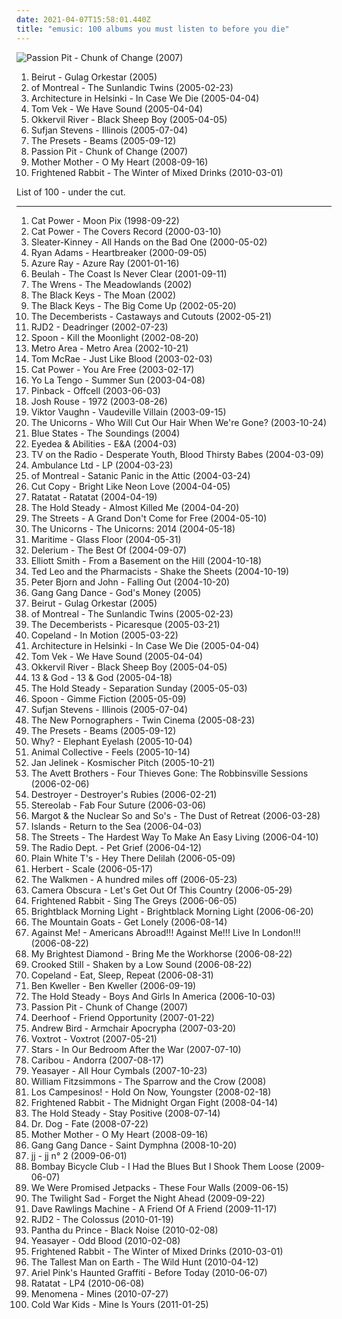 ```yaml
---
date: 2021-04-07T15:58:01.440Z
title: "emusic: 100 albums you must listen to before you die"
---
```

![Passion Pit - Chunk of Change (2007)](https://img.discogs.com/saAGJLlLRCUAp6Sw91NAAmZOo-0=/fit-in/600x592/filters:strip_icc():format(jpeg):mode_rgb():quality(90)/discogs-images/R-3188075-1343070458-5728.jpeg.jpg "Passion Pit - Chunk of Change (2007)")
<ol class="albums">
<li data-cover="https://img.discogs.com/5rfwQzSQz1olDnMk_Bd8qnDKWU0=/fit-in/600x600/filters:strip_icc():format(jpeg):mode_rgb():quality(90)/discogs-images/R-696056-1167340049.jpeg.jpg" data-tags="folk, indie" role="button">Beirut - Gulag Orkestar (2005)</li>
<li data-cover="https://img.discogs.com/FxuzRhsiquO25l0juxkLmQooUH0=/fit-in/240x240/filters:strip_icc():format(jpeg):mode_rgb():quality(90)/discogs-images/R-1458809-1221286371.jpeg.jpg" data-tags="indie pop, indie" role="button">of Montreal - The Sunlandic Twins (2005-02-23)</li>
<li data-cover="https://img.discogs.com/dvj5OpSy9aqWBgTg6DzCum06chU=/fit-in/280x243/filters:strip_icc():format(jpeg):mode_rgb():quality(90)/discogs-images/R-747219-1242292656.jpeg.jpg" data-tags="indie pop" role="button">Architecture in Helsinki - In Case We Die (2005-04-04)</li>
<li data-cover="https://img.discogs.com/OhZ-C8BjmOJ4VllV1_w__xNsGSU=/fit-in/500x500/filters:strip_icc():format(jpeg):mode_rgb():quality(90)/discogs-images/R-449778-1115807050.jpg.jpg" data-tags="emusic, rhythmic alternative" role="button">Tom Vek - We Have Sound (2005-04-04)</li>
<li data-cover="http://coverartarchive.org/release/17d85952-34a0-47f7-9276-8ef9612ca5e4/21759592538-500.jpg" data-tags="folk, indie" role="button">Okkervil River - Black Sheep Boy (2005-04-05)</li>
<li data-cover="http://coverartarchive.org/release/2f6d6830-e03c-4709-86ce-c0a2eb9e8c31/20089518568-500.jpg" data-tags="indie, folk" role="button">Sufjan Stevens - Illinois (2005-07-04)</li>
<li data-cover="http://coverartarchive.org/release/4a2b6743-147d-4e5b-9426-a05727d4cc0c/6386195266-500.jpg" data-tags="electronic, electro" role="button">The Presets - Beams (2005-09-12)</li>
<li data-cover="https://img.discogs.com/saAGJLlLRCUAp6Sw91NAAmZOo-0=/fit-in/600x592/filters:strip_icc():format(jpeg):mode_rgb():quality(90)/discogs-images/R-3188075-1343070458-5728.jpeg.jpg" data-tags="electronic, emusic, electronica, acquire" role="button">Passion Pit - Chunk of Change (2007)</li>
<li data-cover="http://coverartarchive.org/release/24d4a658-78ae-4bc4-b763-632799a5b06e/9166590728-500.jpg" data-tags="rock, canadian" role="button">Mother Mother - O My Heart (2008-09-16)</li>
<li data-cover="https://img.discogs.com/eAyOdjgmkqoKLiZn0mRA7__RAI0=/fit-in/600x591/filters:strip_icc():format(jpeg):mode_rgb():quality(90)/discogs-images/R-2168016-1563696598-7482.jpeg.jpg" data-tags="indie, rock" role="button">Frightened Rabbit - The Winter of Mixed Drinks (2010-03-01)</li>
</ol>
List of 100 - under the cut.
<!-- more -->

_________________

<ol class="albums">
<li data-cover="http://coverartarchive.org/release/5d58d210-a58c-4532-a2f5-54c6001a063d/12639050704-500.jpg" data-tags="90s, indie, mellow" role="button">
Cat Power - Moon Pix (1998-09-22)
</li>
<li data-cover="https://img.discogs.com/7ToXkfnF8noSM_uhuS_mdCXSxn0=/fit-in/600x586/filters:strip_icc():format(jpeg):mode_rgb():quality(90)/discogs-images/R-442522-1461384542-9680.jpeg.jpg" data-tags="covers" role="button">
Cat Power - The Covers Record (2000-03-10)
</li>
<li data-cover="https://img.discogs.com/cWfCD7gEkow118wcDzNNMIEkSPY=/fit-in/600x600/filters:strip_icc():format(jpeg):mode_rgb():quality(90)/discogs-images/R-417166-1287409663.jpeg.jpg" data-tags="indie rock" role="button">
Sleater-Kinney - All Hands on the Bad One (2000-05-02)
</li>
<li data-cover="http://coverartarchive.org/release/b365e7fb-3da0-4da5-b30c-384b7c8c3db9/12206702287-500.jpg" data-tags="alt-country, americana" role="button">
Ryan Adams - Heartbreaker (2000-09-05)
</li>
<li data-cover="http://coverartarchive.org/release/e02ccb17-e073-4439-a38c-a5008e1bcead/22576180833-500.jpg" data-tags="female vocalists, 00s" role="button">
Azure Ray - Azure Ray (2001-01-16)
</li>
<li data-cover="https://img.discogs.com/Ibc3g8neRWGeMlXTjKh7Ue6p2I8=/fit-in/600x597/filters:strip_icc():format(jpeg):mode_rgb():quality(90)/discogs-images/R-1069108-1445584448-4000.jpeg.jpg" data-tags="indie pop, indie rock" role="button">
Beulah - The Coast Is Never Clear (2001-09-11)
</li>
<li data-cover="https://img.discogs.com/mSeoI_HcIeqYDxK05onJaHlvmfM=/fit-in/600x600/filters:strip_icc():format(jpeg):mode_rgb():quality(90)/discogs-images/R-810930-1578767578-7046.jpeg.jpg" data-tags="indie, indie rock" role="button">
The Wrens - The Meadowlands (2002)
</li>
<li data-cover="http://coverartarchive.org/release/e5f00b14-ea4c-4c6e-8232-56b3dfdb37c9/26946642837-500.jpg" data-tags="rock, hard rock, psychedelia, psychedelic rock, blues rock, emusic, midwest, heavy rotation, the black keys, all time favorite, dan auerbach, atomlist1, bums bums" role="button">
The Black Keys - The Moan (2002)
</li>
<li data-cover="http://coverartarchive.org/release/71fce908-8a23-41bd-8de5-b8eba0fb00c7/7130829837-500.jpg" data-tags="blues rock" role="button">
The Black Keys - The Big Come Up (2002-05-20)
</li>
<li data-cover="http://coverartarchive.org/release/aa606429-a18e-3230-b2be-0921619b7942/15721054603-500.jpg" data-tags="indie" role="button">
The Decemberists - Castaways and Cutouts (2002-05-21)
</li>
<li data-cover="https://img.discogs.com/Aab9_aytQknwScesF1hS3ABE3Oc=/fit-in/600x598/filters:strip_icc():format(jpeg):mode_rgb():quality(90)/discogs-images/R-103380-1576205114-8321.jpeg.jpg" data-tags="hip-hop, electronic" role="button">
RJD2 - Deadringer (2002-07-23)
</li>
<li data-cover="https://img.discogs.com/tpa5wY7vJpArimW7FdTV97JgEIU=/fit-in/600x586/filters:strip_icc():format(jpeg):mode_rgb():quality(90)/discogs-images/R-15606261-1596750220-3673.jpeg.jpg" data-tags="indie rock, indie" role="button">
Spoon - Kill the Moonlight (2002-08-20)
</li>
<li data-cover="http://coverartarchive.org/release/dddf9405-d33e-42d1-8c30-6bf0e69cafea/4482518089-500.jpg" data-tags="house" role="button">
Metro Area - Metro Area (2002-10-21)
</li>
<li data-cover="http://coverartarchive.org/release/758af90d-178d-3450-8585-165e05746c5c/26836542879-500.jpg" data-tags="alternative rock, folk" role="button">
Tom McRae - Just Like Blood (2003-02-03)
</li>
<li data-cover="http://coverartarchive.org/release/81505ed6-1ad0-4e45-8f48-662fecfa7a75/3816099541-500.jpg" data-tags="singer-songwriter, indie, female vocalists" role="button">
Cat Power - You Are Free (2003-02-17)
</li>
<li data-cover="http://coverartarchive.org/release/dc67270e-5cd7-4c47-ae59-773e23216fb4/18229562558-500.jpg" data-tags="indie" role="button">
Yo La Tengo - Summer Sun (2003-04-08)
</li>
<li data-cover="http://coverartarchive.org/release/28cc2841-46e4-40ab-b371-989a749a8368/1632398945-500.jpg" data-tags="indie, rock, indie rock, emusic, san diego, duyster, absolutely kosher, awesome indie pop-alternative, amazing eps, duyster essentials 2003" role="button">
Pinback - Offcell (2003-06-03)
</li>
<li data-cover="https://img.discogs.com/is7TAuevkRtEgpoloPGOjOU16Bc=/fit-in/599x600/filters:strip_icc():format(jpeg):mode_rgb():quality(90)/discogs-images/R-1377651-1294688574.jpeg.jpg" data-tags="indie, start to finish albums, purchased 07" role="button">
Josh Rouse - 1972 (2003-08-26)
</li>
<li data-cover="http://coverartarchive.org/release/ccbd0984-d4f0-4369-84f8-aa372665f5d3/6579517809-500.jpg" data-tags="hip-hop" role="button">
Viktor Vaughn - Vaudeville Villain (2003-09-15)
</li>
<li data-cover="http://coverartarchive.org/release/5c2246eb-800c-4631-bf6e-5e43d6f24e01/1444135629-500.jpg" data-tags="indie pop" role="button">
The Unicorns - Who Will Cut Our Hair When We're Gone? (2003-10-24)
</li>
<li data-cover="http://coverartarchive.org/release/b0ee8a58-ed4a-412b-b5df-0769e0400ad2/4057944478-500.jpg" data-tags="electronic, emusic" role="button">
Blue States - The Soundings (2004)
</li>
<li data-cover="http://coverartarchive.org/release/539ee4cb-0293-3f33-985c-afb86421e5fb/8667691720-500.jpg" data-tags="underground hip-hop" role="button">
Eyedea & Abilities - E&A (2004-03)
</li>
<li data-cover="http://coverartarchive.org/release/f9cafd68-0169-4480-8d12-8583375bc173/13899396319-500.jpg" data-tags="indie rock" role="button">
TV on the Radio - Desperate Youth, Blood Thirsty Babes (2004-03-09)
</li>
<li data-cover="http://coverartarchive.org/release/cae99cab-ba12-49e7-9a6d-ebbd8f14d3cb/4316585150-500.jpg" data-tags="indie" role="button">
Ambulance Ltd - LP (2004-03-23)
</li>
<li data-cover="https://via.placeholder.com/450" data-tags="indie pop, indie" role="button">
of Montreal - Satanic Panic in the Attic (2004-03-24)
</li>
<li data-cover="http://coverartarchive.org/release/7b8ea2ae-e0d7-3b74-8667-42f2a4886835/4534453533-500.jpg" data-tags="electronica, electropop" role="button">
Cut Copy - Bright Like Neon Love (2004-04-05)
</li>
<li data-cover="http://coverartarchive.org/release/a8e06d12-4721-44ba-aa4e-d64d217f8b3e/10083827034-500.jpg" data-tags="electronic, instrumental" role="button">
Ratatat - Ratatat (2004-04-19)
</li>
<li data-cover="https://img.discogs.com/7iSzcrftc6epdSJeV7GFGK1wLjk=/fit-in/600x600/filters:strip_icc():format(jpeg):mode_rgb():quality(90)/discogs-images/R-9335610-1478801972-5056.jpeg.jpg" data-tags="indie, indie rock, 00s, rock, american" role="button">
The Hold Steady - Almost Killed Me (2004-04-20)
</li>
<li data-cover="http://coverartarchive.org/release/2e24044e-a62d-38cd-a81c-bb18568d69f7/16604406384-500.jpg" data-tags="hip-hop, hip hop" role="button">
The Streets - A Grand Don't Come for Free (2004-05-10)
</li>
<li data-cover="http://coverartarchive.org/release/b28b476b-a704-45a9-8676-2ec3e070b179/14483207523-500.jpg" data-tags="indie" role="button">
The Unicorns - The Unicorns: 2014 (2004-05-18)
</li>
<li data-cover="https://img.discogs.com/0i7iwd2z5tKb6A2HA8ZI1ujIuUE=/fit-in/600x601/filters:strip_icc():format(jpeg):mode_rgb():quality(90)/discogs-images/R-376802-1568315790-2064.jpeg.jpg" data-tags="indie pop, emusic, plotters albums, emusic-com" role="button">
Maritime - Glass Floor (2004-05-31)
</li>
<li data-cover="http://coverartarchive.org/release/766c6f55-15b9-4c08-a670-8545dec6bdd6/6066648466-500.jpg" data-tags="electronica, emusic" role="button">
Delerium - The Best Of (2004-09-07)
</li>
<li data-cover="http://coverartarchive.org/release/f01097d5-8a73-3585-8c62-3831a3bd0db6/16096949332-500.jpg" data-tags="singer-songwriter, indie" role="button">
Elliott Smith - From a Basement on the Hill (2004-10-18)
</li>
<li data-cover="http://coverartarchive.org/release/f8def8f2-dd7d-4f49-9827-be374210cdcf/18814831258-500.jpg" data-tags="indie rock, indie" role="button">
Ted Leo and the Pharmacists - Shake the Sheets (2004-10-19)
</li>
<li data-cover="http://coverartarchive.org/release/33194adb-690c-4978-822b-a4e6e7c26b66/16406458688-500.jpg" data-tags="pop, swedish" role="button">
Peter Bjorn and John - Falling Out (2004-10-20)
</li>
<li data-cover="http://coverartarchive.org/release/07986a78-38e5-46ea-9cf9-6bd4284b2a51/23900051902-500.jpg" data-tags="experimental, post-rock, psychedelic, the social registry" role="button">
Gang Gang Dance - God's Money (2005)
</li>
<li data-cover="https://img.discogs.com/5rfwQzSQz1olDnMk_Bd8qnDKWU0=/fit-in/600x600/filters:strip_icc():format(jpeg):mode_rgb():quality(90)/discogs-images/R-696056-1167340049.jpeg.jpg" data-tags="folk, indie" role="button">
Beirut - Gulag Orkestar (2005)
</li>
<li data-cover="https://img.discogs.com/FxuzRhsiquO25l0juxkLmQooUH0=/fit-in/240x240/filters:strip_icc():format(jpeg):mode_rgb():quality(90)/discogs-images/R-1458809-1221286371.jpeg.jpg" data-tags="indie pop, indie" role="button">
of Montreal - The Sunlandic Twins (2005-02-23)
</li>
<li data-cover="https://via.placeholder.com/450" data-tags="indie" role="button">
The Decemberists - Picaresque (2005-03-21)
</li>
<li data-cover="https://img.discogs.com/Q_xeArtCRSOrXdX_r7bKgxaWLS0=/fit-in/600x600/filters:strip_icc():format(jpeg):mode_rgb():quality(90)/discogs-images/R-1809435-1538590785-1522.jpeg.jpg" data-tags="indie, indie rock" role="button">
Copeland - In Motion (2005-03-22)
</li>
<li data-cover="https://img.discogs.com/dvj5OpSy9aqWBgTg6DzCum06chU=/fit-in/280x243/filters:strip_icc():format(jpeg):mode_rgb():quality(90)/discogs-images/R-747219-1242292656.jpeg.jpg" data-tags="indie pop" role="button">
Architecture in Helsinki - In Case We Die (2005-04-04)
</li>
<li data-cover="https://img.discogs.com/OhZ-C8BjmOJ4VllV1_w__xNsGSU=/fit-in/500x500/filters:strip_icc():format(jpeg):mode_rgb():quality(90)/discogs-images/R-449778-1115807050.jpg.jpg" data-tags="emusic, rhythmic alternative" role="button">
Tom Vek - We Have Sound (2005-04-04)
</li>
<li data-cover="http://coverartarchive.org/release/17d85952-34a0-47f7-9276-8ef9612ca5e4/21759592538-500.jpg" data-tags="folk, indie" role="button">
Okkervil River - Black Sheep Boy (2005-04-05)
</li>
<li data-cover="https://img.discogs.com/bYAV83fkUFWXBPjEVfOgUTIs-1o=/fit-in/600x526/filters:strip_icc():format(jpeg):mode_rgb():quality(90)/discogs-images/R-438812-1413230572-7636.jpeg.jpg" data-tags="electronic, electronica, alternative, rap, anticon, 00s, post-revolutionary pop song, avantgarde pop" role="button">
13 & God - 13 & God (2005-04-18)
</li>
<li data-cover="https://img.discogs.com/g9qt8MUvGiB3uZ-jXKg8y_n_sjI=/fit-in/455x455/filters:strip_icc():format(jpeg):mode_rgb():quality(90)/discogs-images/R-1513587-1288765062.jpeg.jpg" data-tags="rock, indie" role="button">
The Hold Steady - Separation Sunday (2005-05-03)
</li>
<li data-cover="https://img.discogs.com/3yv2vwEa0rzeXPHnhX1SXzqXiyI=/fit-in/500x439/filters:strip_icc():format(jpeg):mode_rgb():quality(90)/discogs-images/R-753274-1163088145.jpeg.jpg" data-tags="indie rock" role="button">
Spoon - Gimme Fiction (2005-05-09)
</li>
<li data-cover="http://coverartarchive.org/release/2f6d6830-e03c-4709-86ce-c0a2eb9e8c31/20089518568-500.jpg" data-tags="indie, folk" role="button">
Sufjan Stevens - Illinois (2005-07-04)
</li>
<li data-cover="https://img.discogs.com/8J9JoC4XNL7HHA1RCvZF7upvLmo=/fit-in/589x600/filters:strip_icc():format(jpeg):mode_rgb():quality(90)/discogs-images/R-1523701-1225957962.jpeg.jpg" data-tags="indie, indie rock" role="button">
The New Pornographers - Twin Cinema (2005-08-23)
</li>
<li data-cover="http://coverartarchive.org/release/4a2b6743-147d-4e5b-9426-a05727d4cc0c/6386195266-500.jpg" data-tags="electronic, electro" role="button">
The Presets - Beams (2005-09-12)
</li>
<li data-cover="http://coverartarchive.org/release/1ff69c39-fa91-4f79-ab99-82a92df23b79/15473309640-500.jpg" data-tags="hip-hop, alternative" role="button">
Why? - Elephant Eyelash (2005-10-04)
</li>
<li data-cover="http://coverartarchive.org/release/f5d8fc0b-f20d-3e74-85ae-b9e124bf8d25/20324224572-500.jpg" data-tags="experimental, indie" role="button">
Animal Collective - Feels (2005-10-14)
</li>
<li data-cover="http://coverartarchive.org/release/56050724-56fd-4aa2-b730-58681884106c/8112898445-500.jpg" data-tags="electronica, emusic" role="button">
Jan Jelinek - Kosmischer Pitch (2005-10-21)
</li>
<li data-cover="https://via.placeholder.com/450" data-tags="americana, bluegrass, country-folk, emusic, heavy rotation, ramshackle, the avett brothers, produced by doug williams" role="button">
The Avett Brothers - Four Thieves Gone: The Robbinsville Sessions (2006-02-06)
</li>
<li data-cover="https://img.discogs.com/Jexlw6JwRHADhwFcEzyMHfGdV6w=/fit-in/500x493/filters:strip_icc():format(jpeg):mode_rgb():quality(90)/discogs-images/R-649320-1161031706.jpeg.jpg" data-tags="indie" role="button">
Destroyer - Destroyer's Rubies (2006-02-21)
</li>
<li data-cover="https://via.placeholder.com/450" data-tags="post-rock, amn 2006, indie pop, emusic" role="button">
Stereolab - Fab Four Suture (2006-03-06)
</li>
<li data-cover="http://coverartarchive.org/release/595f30a5-c75b-48a4-a392-77c21a17be74/15447136541-500.jpg" data-tags="indie rock, indie, rock" role="button">
Margot & the Nuclear So and So's - The Dust of Retreat (2006-03-28)
</li>
<li data-cover="https://img.discogs.com/dpXzji7Zh-rz9BH-vGHTCyTo1qE=/fit-in/500x500/filters:strip_icc():format(jpeg):mode_rgb():quality(90)/discogs-images/R-667563-1145481541.jpeg.jpg" data-tags="indie, indie pop, canadian" role="button">
Islands - Return to the Sea (2006-04-03)
</li>
<li data-cover="http://coverartarchive.org/release/cc491072-7ed0-40c1-a36b-4499e86de2b5/10795881747-500.jpg" data-tags="hip-hop, hip hop, rap, the streets" role="button">
The Streets - The Hardest Way To Make An Easy Living (2006-04-10)
</li>
<li data-cover="http://coverartarchive.org/release/18056805-33f5-3e99-aa4b-5f5919c4f8af/21340810572-500.jpg" data-tags="shoegaze, indie" role="button">
The Radio Dept. - Pet Grief (2006-04-12)
</li>
<li data-cover="https://img.discogs.com/O6tUgmp54g3WX4K_otOtQnfqntc=/fit-in/500x500/filters:strip_icc():format(jpeg):mode_rgb():quality(90)/discogs-images/R-764886-1156447982.jpeg.jpg" data-tags="indie, emo" role="button">
Plain White T's - Hey There Delilah (2006-05-09)
</li>
<li data-cover="https://img.discogs.com/9741acc044b15c22e90aab0183a94fc892b3bc48/images/spacer.gif" data-tags="electronic, emusic" role="button">
Herbert - Scale (2006-05-17)
</li>
<li data-cover="http://coverartarchive.org/release/2c8efc87-84d5-4519-8898-934c82c6bf46/7863829609-500.jpg" data-tags="indie, rock, record collection, for melancholy days, rainy summer days" role="button">
The Walkmen - A hundred miles off (2006-05-23)
</li>
<li data-cover="http://coverartarchive.org/release/5297f60a-d4b7-4fab-9135-8807c86f757a/3727301446-500.jpg" data-tags="indie pop" role="button">
Camera Obscura - Let's Get Out Of This Country (2006-05-29)
</li>
<li data-cover="http://coverartarchive.org/release/0f113ac2-9eb3-4fc6-99f9-3185b20d9db8/12754641660-500.jpg" data-tags="indie, british, alternative, indie rock, 00s, emusic, 2007 fave albums, bobjebus16 owns this, horstaxe, xantica, allmusicf" role="button">
Frightened Rabbit - Sing The Greys (2006-06-05)
</li>
<li data-cover="https://img.discogs.com/EDbALn2k6ZQKaGAePI_jnoP9Efs=/fit-in/450x450/filters:strip_icc():format(jpeg):mode_rgb():quality(90)/discogs-images/R-726345-1158836353.gif.jpg" data-tags="indie, psychedelic, new weird america, emusic" role="button">
Brightblack Morning Light - Brightblack Morning Light (2006-06-20)
</li>
<li data-cover="https://img.discogs.com/NAsJeiPF2ifIvV4ihcFCzf5IByQ=/fit-in/500x500/filters:strip_icc():format(jpeg):mode_rgb():quality(90)/discogs-images/R-2148661-1291561010.jpeg.jpg" data-tags="indie, folk, singer-songwriter, folk rock" role="button">
The Mountain Goats - Get Lonely (2006-08-14)
</li>
<li data-cover="http://coverartarchive.org/release/280bb838-ee2b-4ae7-9bc0-b83e54fefb7c/12725964170-500.jpg" data-tags="rock, punk, indie rock, american, live, emusic, fat wreck chords, was there, ila" role="button">
Against Me! - Americans Abroad!!! Against Me!!! Live In London!!! (2006-08-22)
</li>
<li data-cover="http://coverartarchive.org/release/90176739-a5d5-4141-91f2-bff69d740d79/8379865181-500.jpg" data-tags="indie, female vocalists" role="button">
My Brightest Diamond - Bring Me the Workhorse (2006-08-22)
</li>
<li data-cover="http://coverartarchive.org/release/2091c967-53c7-46a9-9cb2-202cb3c0b908/16269078409-500.jpg" data-tags="bluegrass" role="button">
Crooked Still - Shaken by a Low Sound (2006-08-22)
</li>
<li data-cover="http://coverartarchive.org/release/c64999b0-8a0c-4085-96dd-7e4eab22c481/14990985445-500.jpg" data-tags="indie" role="button">
Copeland - Eat, Sleep, Repeat (2006-08-31)
</li>
<li data-cover="https://img.discogs.com/a9-NuRnMchaB4Nxk4oZYnJdkC6o=/fit-in/599x589/filters:strip_icc():format(jpeg):mode_rgb():quality(90)/discogs-images/R-3393470-1328660443.jpeg.jpg" data-tags="indie, rock, indie rock, singer-songwriter" role="button">
Ben Kweller - Ben Kweller (2006-09-19)
</li>
<li data-cover="http://coverartarchive.org/release/8417c017-6f07-3ebb-b9d8-64bbbdaee4d9/15782550452-500.jpg" data-tags="rock" role="button">
The Hold Steady - Boys And Girls In America (2006-10-03)
</li>
<li data-cover="https://img.discogs.com/saAGJLlLRCUAp6Sw91NAAmZOo-0=/fit-in/600x592/filters:strip_icc():format(jpeg):mode_rgb():quality(90)/discogs-images/R-3188075-1343070458-5728.jpeg.jpg" data-tags="electronic, emusic, electronica, acquire" role="button">
Passion Pit - Chunk of Change (2007)
</li>
<li data-cover="https://via.placeholder.com/450" data-tags="indie, indie rock" role="button">
Deerhoof - Friend Opportunity (2007-01-22)
</li>
<li data-cover="http://coverartarchive.org/release/a01bc8ac-bdbe-3893-ab2d-2990e52005cf/8763055969-500.jpg" data-tags="indie, folk" role="button">
Andrew Bird - Armchair Apocrypha (2007-03-20)
</li>
<li data-cover="https://img.discogs.com/gjI8lQSxScGYoGTAn4j188IOKtA=/fit-in/281x251/filters:strip_icc():format(jpeg):mode_rgb():quality(90)/discogs-images/R-982965-1180560647.jpeg.jpg" data-tags="indie" role="button">
Voxtrot - Voxtrot (2007-05-21)
</li>
<li data-cover="http://coverartarchive.org/release/04ea5f92-d9c9-4565-985c-f76e9b501247/23087035503-500.jpg" data-tags="indie, indie pop, canadian" role="button">
Stars - In Our Bedroom After the War (2007-07-10)
</li>
<li data-cover="http://coverartarchive.org/release/a81a4da3-daf0-483b-8c72-f70690b2b8ff/19096164883-500.jpg" data-tags="electronic, experimental" role="button">
Caribou - Andorra (2007-08-17)
</li>
<li data-cover="http://coverartarchive.org/release/55318661-9673-4bab-91cf-421c84b8701f/8635805656-500.jpg" data-tags="indie, rock, indie rock" role="button">
Yeasayer - All Hour Cymbals (2007-10-23)
</li>
<li data-cover="https://img.discogs.com/lEPy8Ldoi6fftR2BxIz_AxvcEDQ=/fit-in/600x600/filters:strip_icc():format(jpeg):mode_rgb():quality(90)/discogs-images/R-1941613-1333149723.jpeg.jpg" data-tags="indie, folk" role="button">
William Fitzsimmons - The Sparrow and the Crow (2008)
</li>
<li data-cover="http://coverartarchive.org/release/bbd7d814-3ec1-3a38-af77-9c99176fcd2c/11024800644-500.jpg" data-tags="indie, rock, indie pop, indie rock, emusic, 2008 albums, albums i need, i own, albums 2008, jaarlijstje 2008" role="button">
Los Campesinos! - Hold On Now, Youngster (2008-02-18)
</li>
<li data-cover="http://coverartarchive.org/release/a6d21839-661c-4e80-93be-667e31a5df3a/21277386149-500.jpg" data-tags="indie" role="button">
Frightened Rabbit - The Midnight Organ Fight (2008-04-14)
</li>
<li data-cover="http://coverartarchive.org/release/353704b1-1868-4588-a19f-d7423a486e07/15273330827-500.jpg" data-tags="rock, indie rock" role="button">
The Hold Steady - Stay Positive (2008-07-14)
</li>
<li data-cover="http://coverartarchive.org/release/0c8398de-11e3-4dd1-ab32-4f2ca7cbccd8/27982063567-500.jpg" data-tags="indie" role="button">
Dr. Dog - Fate (2008-07-22)
</li>
<li data-cover="http://coverartarchive.org/release/24d4a658-78ae-4bc4-b763-632799a5b06e/9166590728-500.jpg" data-tags="rock, canadian" role="button">
Mother Mother - O My Heart (2008-09-16)
</li>
<li data-cover="http://coverartarchive.org/release/14fd17cd-9483-442a-bc76-a0315c8ddf1e/7202308649-500.jpg" data-tags="electronic, experimental" role="button">
Gang Gang Dance - Saint Dymphna (2008-10-20)
</li>
<li data-cover="http://coverartarchive.org/release/519a8e3d-d659-473c-baca-22af71cbc463/18234312935-500.jpg" data-tags="electronic, electronica, summer" role="button">
jj - jj n° 2 (2009-06-01)
</li>
<li data-cover="http://coverartarchive.org/release/3c9d3437-baca-4b25-bf39-ea906977bb2a/15787070039-500.jpg" data-tags="indie rock, indie" role="button">
Bombay Bicycle Club - I Had the Blues But I Shook Them Loose (2009-06-07)
</li>
<li data-cover="http://coverartarchive.org/release/08c90c15-a83f-3e50-9ad2-105d7dd1312a/3175878701-500.jpg" data-tags="indie rock" role="button">
We Were Promised Jetpacks - These Four Walls (2009-06-15)
</li>
<li data-cover="http://coverartarchive.org/release/61e964e5-38c7-4c7c-8bc1-870f4340caf3/15403185325-500.jpg" data-tags="rock, indie rock, noise rock, post-punk, scottish, krautrock, dynamic, emusic, bobjebus16 owns this" role="button">
The Twilight Sad - Forget the Night Ahead (2009-09-22)
</li>
<li data-cover="http://coverartarchive.org/release/edb3bf55-a3ac-4450-8564-d1d6f433e3b5/3409377099-500.jpg" data-tags="country, emusic, reviewed in the observer" role="button">
Dave Rawlings Machine - A Friend Of A Friend (2009-11-17)
</li>
<li data-cover="http://coverartarchive.org/release/54dcaa7b-fbec-3b9d-845a-542598ff0eed/22997559585-500.jpg" data-tags="hip-hop, trip-hop" role="button">
RJD2 - The Colossus (2010-01-19)
</li>
<li data-cover="http://coverartarchive.org/release/1c0cb4a3-0233-43de-9b81-8afe0f682b8b/16337903830-500.jpg" data-tags="electronic, techno, minimal, minimal techno, rough trade" role="button">
Pantha du Prince - Black Noise (2010-02-08)
</li>
<li data-cover="http://coverartarchive.org/release/8d2dca48-73cb-3739-a6e8-abdca9538134/8303197337-500.jpg" data-tags="indie" role="button">
Yeasayer - Odd Blood (2010-02-08)
</li>
<li data-cover="https://img.discogs.com/eAyOdjgmkqoKLiZn0mRA7__RAI0=/fit-in/600x591/filters:strip_icc():format(jpeg):mode_rgb():quality(90)/discogs-images/R-2168016-1563696598-7482.jpeg.jpg" data-tags="indie, rock" role="button">
Frightened Rabbit - The Winter of Mixed Drinks (2010-03-01)
</li>
<li data-cover="http://coverartarchive.org/release/da3b6651-add3-458f-8f43-0eb211afe9b1/26402641631-500.jpg" data-tags="folk" role="button">
The Tallest Man on Earth - The Wild Hunt (2010-04-12)
</li>
<li data-cover="http://coverartarchive.org/release/6f6f8f87-8dd8-4483-acb3-bb4906494512/1500279325-500.jpg" data-tags="indie, lo-fi" role="button">
Ariel Pink's Haunted Graffiti - Before Today (2010-06-07)
</li>
<li data-cover="http://coverartarchive.org/release/c0416132-129a-42bc-8b39-422147a3fcf3/8322594072-500.jpg" data-tags="electronic" role="button">
Ratatat - LP4 (2010-06-08)
</li>
<li data-cover="https://img.discogs.com/CYHQa_7Gf3mHKSX8TlNJ-SlCLyk=/fit-in/600x536/filters:strip_icc():format(jpeg):mode_rgb():quality(90)/discogs-images/R-2377628-1497037073-5068.jpeg.jpg" data-tags="rock, indie rock" role="button">
Menomena - Mines (2010-07-27)
</li>
<li data-cover="https://img.discogs.com/VE9CKGGUhU21t3LZuEmRzRMuaq0=/fit-in/300x300/filters:strip_icc():format(jpeg):mode_rgb():quality(90)/discogs-images/R-2697610-1297008713.jpeg.jpg" data-tags="rock, indie rock" role="button">
Cold War Kids - Mine Is Yours (2011-01-25)
</li>
</ol>